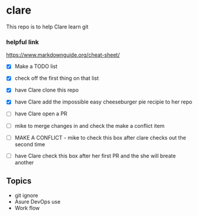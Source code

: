 # clare
This repo is to help Clare learn git

### helpful link
https://www.markdownguide.org/cheat-sheet/


- [x] Make a TODO list
- [x] check off the first thing on that list
- [x] have Clare clone this repo
- [x] have Clare add the impossible easy cheeseburger pie recipie to her repo
- [ ] have Clare open a PR
- [ ] mike to merge changes in and check the make a conflict item
- [ ] MAKE A CONFLICT - mike to check this box after clare checks out the second time
- [ ] have Clare check this box after her first PR and the she will breate another



## Topics
* git ignore
* Asure DevOps use
* Work flow
